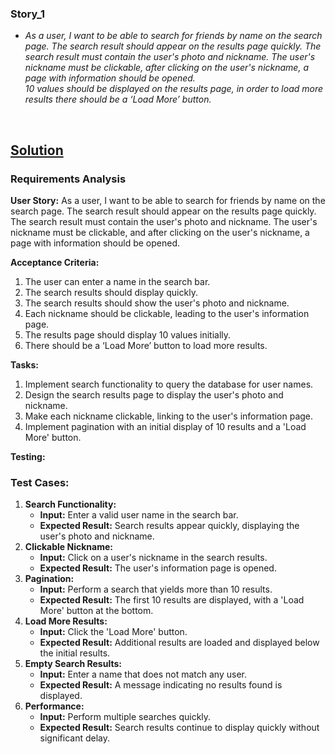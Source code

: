 ### Story_1
- *As a user, I want to be able to search for friends by name on the search page. The search result should appear on the results page quickly. The search result must contain the user's photo and nickname. The user's nickname must be clickable, after clicking on the user's nickname, a page with information should be opened.<br>10 values should be displayed on the results page, in order to load more results there should be a ‘Load More’ button.*  

<br>

## [Solution](#)

### Requirements Analysis

**User Story:**
As a user, I want to be able to search for friends by name on the search page. The search result should appear on the results page quickly. The search result must contain the user's photo and nickname. The user's nickname must be clickable, and after clicking on the user's nickname, a page with information should be opened.

**Acceptance Criteria:**

1. The user can enter a name in the search bar.
2. The search results should display quickly.
3. The search results should show the user's photo and nickname.
4. Each nickname should be clickable, leading to the user's information page.
5. The results page should display 10 values initially.
6. There should be a ‘Load More’ button to load more results.

**Tasks:**

1. Implement search functionality to query the database for user names.
2. Design the search results page to display the user's photo and nickname.
3. Make each nickname clickable, linking to the user's information page.
4. Implement pagination with an initial display of 10 results and a 'Load More' button.

**Testing:**

### Test Cases:

1. **Search Functionality:**
    - **Input:** Enter a valid user name in the search bar.
    - **Expected Result:** Search results appear quickly, displaying the user's photo and nickname.
2. **Clickable Nickname:**
    - **Input:** Click on a user's nickname in the search results.
    - **Expected Result:** The user's information page is opened.
3. **Pagination:**
    - **Input:** Perform a search that yields more than 10 results.
    - **Expected Result:** The first 10 results are displayed, with a 'Load More' button at the bottom.
4. **Load More Results:**
    - **Input:** Click the 'Load More' button.
    - **Expected Result:** Additional results are loaded and displayed below the initial results.
5. **Empty Search Results:**
    - **Input:** Enter a name that does not match any user.
    - **Expected Result:** A message indicating no results found is displayed.
6. **Performance:**
    - **Input:** Perform multiple searches quickly.
    - **Expected Result:** Search results continue to display quickly without significant delay.
